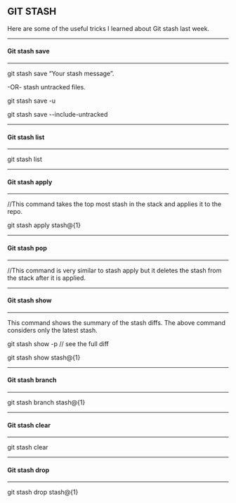 ## GIT STASH

Here are some of the useful tricks I learned about Git stash last week.

---
#### Git stash save
---

git stash save “Your stash message”.

-OR-
stash untracked files.

git stash save -u

git stash save --include-untracked

---
#### Git stash list
---

git stash list

---
#### Git stash apply
---
//This command takes the top most stash in the stack and applies it to the repo. 

git stash apply stash@{1}

---
#### Git stash pop
---
//This command is very similar to stash apply but it deletes the stash from the stack after it is applied.


---
#### Git stash show
---
This command shows the summary of the stash diffs. The above command considers only the latest stash.

git stash show -p // see the full diff

git stash show stash@{1}

---
#### Git stash branch <name>
---

git stash branch <name> stash@{1}

---
#### Git stash clear
---

git stash clear

---
#### Git stash drop
---

git stash drop stash@{1}


